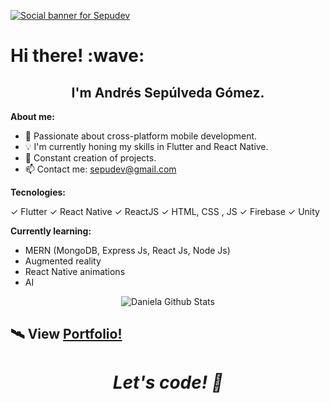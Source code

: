 [![Social banner for Sepudev](https://res.cloudinary.com/sepudev/image/upload/v1622664360/home_udql5f.gif)](https://www.sepudev.tech/)

<h1 align='left'> Hi there! :wave:</h1>
<h2 align='center'>
I'm Andrés Sepúlveda Gómez.
</h2>

**About me:**

- 📱  Passionate about cross-platform mobile development.
- 💡  I'm currently honing my skills in Flutter and React Native.
- 🔨 Constant creation of projects.
- 📫 Contact me: sepudev@gmail.com

**Tecnologies:**

✓ Flutter
✓ React Native
✓ ReactJS
✓ HTML, CSS , JS
✓ Firebase
✓ Unity

**Currently learning:**

- MERN (MongoDB, Express Js, React Js, Node Js)
- Augmented reality
- React Native animations
- AI 

<p align="center">
<img align="center" src="https://github-readme-stats.vercel.app/api?username=sepudev&&show_icons=true&theme=vue-dark" alt="Daniela Github Stats">
</p>  

## 🛰 View [Portfolio!](https://www.sepudev.tech/) 

<h1 align='center'><i>Let's code! 🚀</i></h1>
